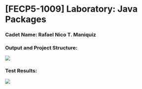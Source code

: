 # [FECP5-1009] Laboratory: Java Packages

### Cadet Name: Rafael Nico T. Maniquiz
### Output and Project Structure:
<img src="https://github.com/rick-maniquiz/JC-Lab-1-Packages/blob/09a96ab62f009a2c714b56f11a72257d8c338af5/screenshots/Screenshot%202025-07-31%20at%201.47.57%E2%80%AFPM.png"/>

### Test Results:
<img src="https://github.com/rick-maniquiz/JC-Lab-1-Packages/blob/09a96ab62f009a2c714b56f11a72257d8c338af5/screenshots/Screenshot%202025-07-31%20at%201.48.34%E2%80%AFPM.png"/>
